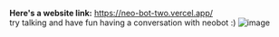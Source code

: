 **Here's a website link:**
https://neo-bot-two.vercel.app/ \
try talking and have fun having a conversation with neobot :)
![image](https://github.com/user-attachments/assets/67558966-df9d-48cd-966c-53465969aeaf)


